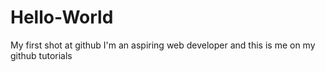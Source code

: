 # Hello-World
My first shot at github
I'm an aspiring web developer and this is me on my github tutorials

